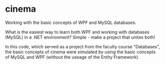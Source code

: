 # cinema
Working with the basic concepts of WPF and MySQL databases.

What is the easiest way to learn both WPF and working with databases (MySQL) in a .NET environment? Simple - make a project that unites both!

In this code, which served as a project from the faculty course "Databases", the basic concepts of cinema were simulated by using the basic concepts of MySQL and WPF (without the useage of the Entity Framework).
